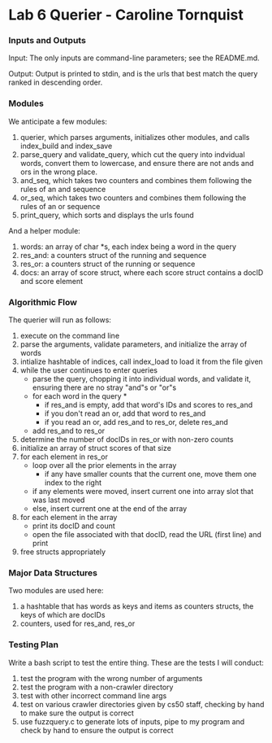 # Lab 6 Querier - Caroline Tornquist

### Inputs and Outputs
Input: The only inputs are command-line parameters; see the README.md.

Output: Output is printed to stdin, and is the urls that best match the query ranked in descending order. 

### Modules
We anticipate a few modules:

1. querier, which parses arguments, initializes other modules, and calls index_build and index_save
2. parse_query and validate_query, which cut the query into indvidual words, convert them to lowercase, and ensure there
are not ands and ors in the wrong place. 
3. and_seq, which takes two counters and combines them following the rules of an and sequence
4. or_seq, which takes two counters and combines them following the rules of an or sequence
5. print_query, which sorts and displays the urls found

And a helper module:
1. words: an array of char *s, each index being a word in the query
2. res_and: a counters struct of the running and sequence
3. res_or: a counters struct of the running or sequence
4. docs: an array of score struct, where each score struct contains a docID and score element

### Algorithmic Flow
The querier will run as follows:

1. execute on the command line
2. parse the arguments, validate parameters, and initialize the array of words
3. intialize hashtable of indices, call index_load to load it from the file given
4. while the user continues to enter queries
    * parse the query, chopping it into individual words, and validate it, ensuring there are no stray "and"s or "or"s
    * for each word in the query
        * 
        * if res_and is empty, add that word's IDs and scores to res_and
        * if you don't read an or, add that word to res_and
        * if you read an or, add res_and to res_or, delete res_and
    * add res_and to res_or
5. determine the number of docIDs in res_or with non-zero counts
6. initialize an array of struct scores of that size
7. for each element in res_or
    * loop over all the prior elements in the array
        * if any have smaller counts that the current one, move them one index to the right
    * if any elements were moved, insert current one into array slot that was last moved
    * else, insert current one at the end of the array
8. for each element in the array
    * print its docID and count
    * open the file associated with that docID, read the URL (first line) and print
9. free structs appropriately

### Major Data Structures
Two modules are used here:  
1. a hashtable that has words as keys and items as counters structs, the keys of which are docIDs  
2. counters, used for res_and, res_or

### Testing Plan
Write a bash script to test the entire thing. These are the tests I will conduct:

1. test the program with the wrong number of arguments
2. test the program with a non-crawler directory
3. test with other incorrect command line args
4. test on various crawler directories given by cs50 staff, checking by hand to make sure the output is correct
5. use fuzzquery.c to generate lots of inputs, pipe to my program and check by hand to ensure the output is correct
